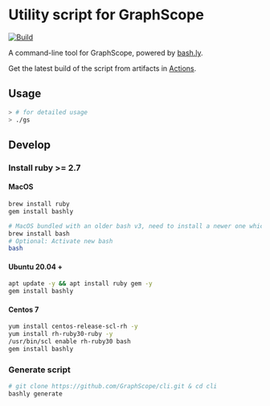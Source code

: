 # Utility script for GraphScope

[![Build](https://github.com/GraphScope/cli/actions/workflows/build.yml/badge.svg)](https://github.com/GraphScope/cli/actions/workflows/build.yml)

A command-line tool for GraphScope, powered by
[bash.ly](https://github.com/DannyBen/bashly). 

Get the latest build of the script from artifacts in [Actions](https://github.com/GraphScope/cli/actions).

## Usage


```bash
> # for detailed usage
> ./gs
```

## Develop

### Install ruby >= 2.7

#### MacOS
```bash
brew install ruby
gem install bashly

# MacOS bundled with an older bash v3, need to install a newer one which version >= 4
brew install bash
# Optional: Activate new bash
bash
```
#### Ubuntu 20.04 +
```bash
apt update -y && apt install ruby gem -y
gem install bashly
```

#### Centos 7
```bash
yum install centos-release-scl-rh -y
yum install rh-ruby30-ruby -y
/usr/bin/scl enable rh-ruby30 bash
gem install bashly
```

### Generate script
```bash
# git clone https://github.com/GraphScope/cli.git & cd cli
bashly generate
```
